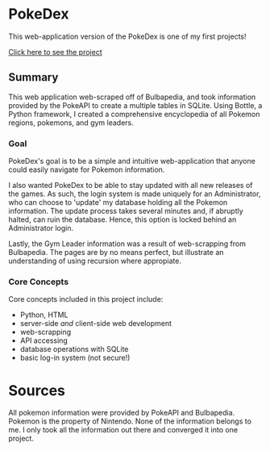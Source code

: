 # PokeDex
This web-application version of the PokeDex is one of my first projects! 

[Click here to see the project](http://grakamoli.pythonanywhere.com/pokeMain)

## Summary
This web application web-scraped off of Bulbapedia, and took information provided by the PokeAPI to create a multiple tables in SQLite. Using Bottle, a Python framework, I created a comprehensive encyclopedia of all Pokemon regions, pokemons, and gym leaders.

### Goal
PokeDex's goal is to be a simple and intuitive web-application that anyone could easily navigate for Pokemon information. 

I also wanted PokeDex to be able to stay updated with all new releases of the games. As such, the login system is made uniquely for an Administrator, who can choose to 'update' my database holding all the Pokemon information. The update process takes several minutes and, if abruptly halted, can ruin the database. Hence, this option is locked behind an Administrator login.

Lastly, the Gym Leader information was a result of web-scrapping from Bulbapedia. The pages are by no means perfect, but illustrate an understanding of using recursion where appropiate.

### Core Concepts
Core concepts included in this project include:
- Python, HTML
- server-side _and_ client-side web development
- web-scrapping
- API accessing
- database operations with SQLite
- basic log-in system (not secure!)

# Sources
All pokemon information were provided by PokeAPI and Bulbapedia. Pokemon is the property of Nintendo. None of the information belongs to me. I only took all the information out there and converged it into one project. 
